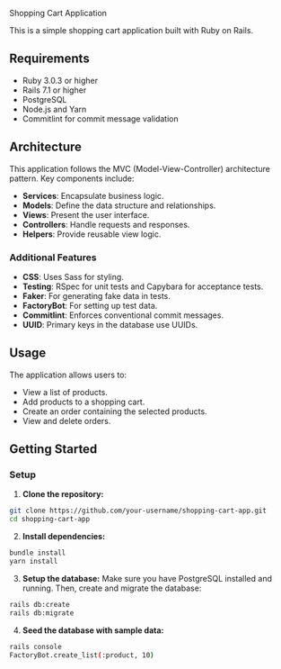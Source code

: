  Shopping Cart Application

This is a simple shopping cart application built with Ruby on Rails.

## Requirements

- Ruby 3.0.3 or higher
- Rails 7.1 or higher
- PostgreSQL
- Node.js and Yarn
- Commitlint for commit message validation

## Architecture

This application follows the MVC (Model-View-Controller) architecture pattern. Key components include:

- **Services**: Encapsulate business logic.
- **Models**: Define the data structure and relationships.
- **Views**: Present the user interface.
- **Controllers**: Handle requests and responses.
- **Helpers**: Provide reusable view logic.

### Additional Features

- **CSS**: Uses Sass for styling.
- **Testing**: RSpec for unit tests and Capybara for acceptance tests.
- **Faker**: For generating fake data in tests.
- **FactoryBot**: For setting up test data.
- **Commitlint**: Enforces conventional commit messages.
- **UUID**: Primary keys in the database use UUIDs.

## Usage

The application allows users to:

- View a list of products.
- Add products to a shopping cart.
- Create an order containing the selected products.
- View and delete orders.

## Getting Started

### Setup

1. **Clone the repository:**

```sh
git clone https://github.com/your-username/shopping-cart-app.git
cd shopping-cart-app
```
2. **Install dependencies:**
```sh
bundle install
yarn install
```
3. **Setup the database:**
Make sure you have PostgreSQL installed and running. Then, create and migrate the database:
```sh
rails db:create
rails db:migrate
```
4. **Seed the database with sample data:**
```sh
rails console
FactoryBot.create_list(:product, 10)
```